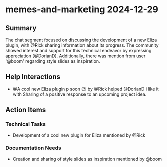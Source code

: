 # memes-and-marketing 2024-12-29

## Summary
The chat segment focused on discussing the development of a new Eliza plugin, with @Rick sharing information about its progress. The community showed interest and support for this technical endeavor by expressing appreciation (@DorianD). Additionally, there was mention from user '@boom' regarding style slides as inspiration.

## Help Interactions
- @A cool new Eliza plugin p soon 😉 by @Rick helped @DorianD i like it with Sharing of a positive response to an upcoming project idea.

## Action Items

### Technical Tasks
- Development of a cool new plugin for Eliza mentioned by @Rick

### Documentation Needs
- Creation and sharing of style slides as inspiration mentioned by @boom